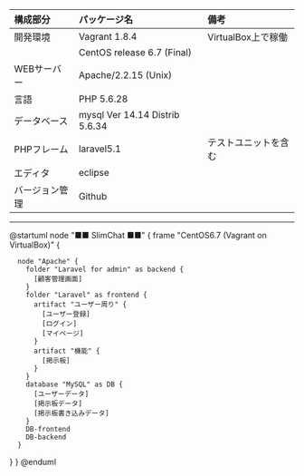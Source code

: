| 構成部分 | パッケージ名 | 備考 |
|:-----------|:------------|:------------|
| 開発環境 | Vagrant 1.8.4 | VirtualBox上で稼働 |
|  | CentOS release 6.7 (Final) |  |
| WEBサーバー | Apache/2.2.15 (Unix) |  |
| 言語 | PHP 5.6.28 |  |
| データベース | mysql  Ver 14.14 Distrib 5.6.34 |  |
| PHPフレーム | laravel5.1 | テストユニットを含む |
| エディタ | eclipse |  |
| バージョン管理 | Github |  |

***

@startuml
node "■■ SlimChat ■■" {
  frame "CentOS6.7 (Vagrant on VirtualBox)" {



      node "Apache" {
        folder "Laravel for admin" as backend {
          [顧客管理画面]
        }
        folder "Laravel" as frontend {
          artifact "ユーザー周り" {
            [ユーザー登録]
            [ログイン]
            [マイページ]
          }
          artifact "機能" {
            [掲示板]
          }
        }
        database "MySQL" as DB {
          [ユーザーデータ]
          [掲示板データ]
          [掲示板書き込みデータ]
        }
        DB-frontend
        DB-backend
      }


  }
}
@enduml





